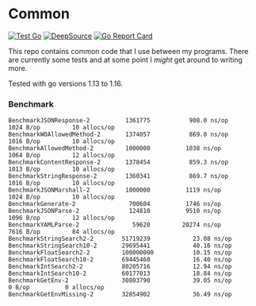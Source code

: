 # Common

[![Test Go](https://github.com/Cyb3r-Jak3/common-go/actions/workflows/go.yml/badge.svg)](https://github.com/Cyb3r-Jak3/common-go/actions/workflows/go.yml) [![DeepSource](https://deepsource.io/gh/Cyb3r-Jak3/common-go.svg/?label=active+issues&show_trend=true&token=lDZpKPdXNU-TQiyqQQBe4r7z)](https://deepsource.io/gh/Cyb3r-Jak3/common-go/?ref=repository-badge) [![Go Report Card](https://goreportcard.com/badge/github.com/Cyb3r-Jak3/common)](https://goreportcard.com/report/github.com/Cyb3r-Jak3/common)

This repo contains common code that I use between my programs. There are currently some tests and at some point I *might* get around to writing more.

Tested with go versions 1.13 to 1.16.

### Benchmark

    BenchmarkJSONResponse-2      	 1361775	       908.0 ns/op	    1024 B/op	      10 allocs/op
    BenchmarkWOAllowedMethod-2   	 1374057	       869.0 ns/op	    1016 B/op	      10 allocs/op
    BenchmarkAllowedMethod-2     	 1000000	      1038 ns/op	    1064 B/op	      12 allocs/op
    BenchmarkContentResponse-2   	 1378454	       859.3 ns/op	    1013 B/op	      10 allocs/op
    BenchmarkStringResponse-2    	 1360341	       869.7 ns/op	    1016 B/op	      10 allocs/op
    BenchmarkJSONMarshall-2      	 1000000	      1119 ns/op	    1024 B/op	      10 allocs/op
    BenchmarkGenerate-2          	  700604	      1746 ns/op
    BenchmarkJSONParse-2         	  124810	      9510 ns/op	    1096 B/op	      12 allocs/op
    BenchmarkYAMLParse-2         	   59620	     20274 ns/op	    7616 B/op	      84 allocs/op
    BenchmarkStringSearch2-2     	51719239	        23.08 ns/op
    BenchmarkStringSearch10-2    	29695441	        40.16 ns/op
    BenchmarkFloatSearch2-2      	100000000	        10.15 ns/op
    BenchmarkFloatSearch10-2     	69445460	        16.40 ns/op
    BenchmarkIntSearch2-2        	80205716	        12.94 ns/op
    BenchmarkIntSearch10-2       	60177013	        18.84 ns/op
    BenchmarkGetEnv-2            	30803790	        39.05 ns/op	       0 B/op	       0 allocs/op
    BenchmarkGetEnvMissing-2     	32854902	        36.49 ns/op

